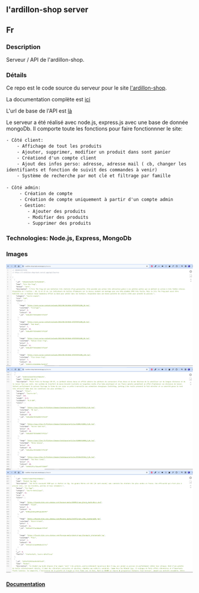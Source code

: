 ## l'ardillon-shop server

## Fr

### Description

Serveur / API de l'ardillon-shop.

### Détails

Ce repo est le code source du serveur pour le site [l'ardillon-shop](https://seblau02.github.io/l-ardillon-shop/).

La documentation complète est [ici](https://github.com/SebLau02/l-ardillon-shop-back/blob/main/docs/Documentation.md)

L'url de base de l'API est [là](https://l-ardillon-shop-back.vercel.app/api)

Le serveur a été réalisé avec node.js, express.js avec une base de donnée mongoDb. Il comporte toute les fonctions pour faire fonctionnner le site:

    - Côté client:
        - Affichage de tout les produits
        - Ajouter, supprimer, modifier un produit dans sont panier
        - Créationd d'un compte client
        - Ajout des infos perso: adresse, adresse mail ( cb, changer les identifiants et fonction de suivit des commandes à venir)
        - Système de recherche par mot clé et filtrage par famille

    - Côté admin:
         - Création de compte
         - Création de compte uniquement à partir d'un compte admin
         - Gestion:
            - Ajouter des produits
            - Modifier des produits
            - Supprimer des produits

### Technologies: Node.js, Express, MongoDb

### Images

<img src="./assets/illustration1.png" alt="résultats sous forme json" width="800">
<img src="./assets/illustration2.png" alt="résultats sous forme json" width="800">
<img src="./assets/illustration3.png" alt="résultats sous forme json" width="800">

#### [Documentation](https://github.com/SebLau02/l-ardillon-shop-back/blob/main/docs/Documentation.md)
